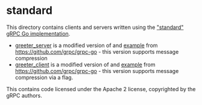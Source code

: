 # standard

This directory contains clients and servers  written using the ["standard" gRPC Go implementation](https://godoc.org/google.golang.org/grpc).

* [greeter_server](./greeter_server) is a modified version of and [example](https://github.com/grpc/grpc-go/tree/7b141362910abb44ee44416797a8da21659d5ae4/examples/helloworld/greeter_server) from https://github.com/grpc/grpc-go - this version supports message compression
* [greeter_client](./greater_client) is a modified version of and [example](https://github.com/grpc/grpc-go/tree/7b141362910abb44ee44416797a8da21659d5ae4/examples/helloworld/greeter_client) from https://github.com/grpc/grpc-go - this version supports message compression via a flag.

This contains code licensed under the Apache 2 license, copyrighted by the gRPC authors.